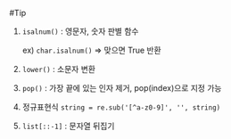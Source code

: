 #Tip

1. `isalnum()` : 영문자, 숫자 판별 함수

    ex) `char.isalnum()` => 맞으면 True 반환
   

2. `lower()` : 소문자 변환


3. `pop()` : 가장 끝에 있는 인자 제거, pop(index)으로 지정 가능


4. 정규표현식
   `string = re.sub('[^a-z0-9]', '', string)`
   

5. `list[::-1]` : 문자열 뒤집기 